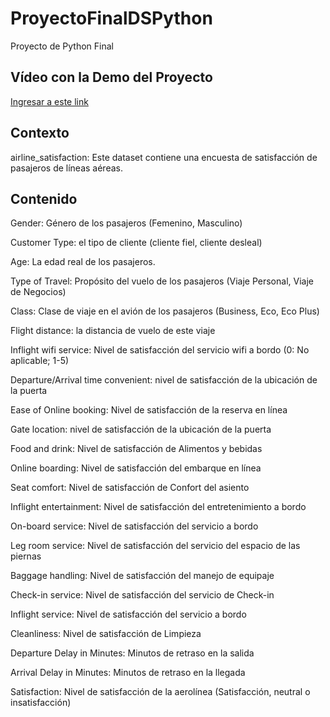 # ProyectoFinalDSPython
Proyecto de Python Final

## Vídeo con la Demo del Proyecto
[Ingresar a este link](https://drive.google.com/file/d/1CIClNmwRX0QJIhNrWNxNDAndfAJU-39o/view?usp=share_link)

## Contexto

airline_satisfaction: Este dataset contiene una encuesta de satisfacción de pasajeros de líneas aéreas.

## Contenido

Gender: Género de los pasajeros (Femenino, Masculino)

Customer Type: el tipo de cliente (cliente fiel, cliente desleal)

Age: La edad real de los pasajeros.

Type of Travel: Propósito del vuelo de los pasajeros (Viaje Personal, Viaje de Negocios)

Class: Clase de viaje en el avión de los pasajeros (Business, Eco, Eco Plus)

Flight distance: la distancia de vuelo de este viaje

Inflight wifi service: Nivel de satisfacción del servicio wifi a bordo (0: No aplicable; 1-5)

Departure/Arrival time convenient: nivel de satisfacción de la ubicación de la puerta

Ease of Online booking: Nivel de satisfacción de la reserva en línea

Gate location: nivel de satisfacción de la ubicación de la puerta

Food and drink: Nivel de satisfacción de Alimentos y bebidas

Online boarding: Nivel de satisfacción del embarque en línea

Seat comfort: Nivel de satisfacción de Confort del asiento

Inflight entertainment: Nivel de satisfacción del entretenimiento a bordo

On-board service: Nivel de satisfacción del servicio a bordo

Leg room service: Nivel de satisfacción del servicio del espacio de las piernas

Baggage handling: Nivel de satisfacción del manejo de equipaje

Check-in service: Nivel de satisfacción del servicio de Check-in

Inflight service: Nivel de satisfacción del servicio a bordo

Cleanliness: Nivel de satisfacción de Limpieza

Departure Delay in Minutes: Minutos de retraso en la salida

Arrival Delay in Minutes: Minutos de retraso en la llegada

Satisfaction: Nivel de satisfacción de la aerolínea (Satisfacción, neutral o insatisfacción)
